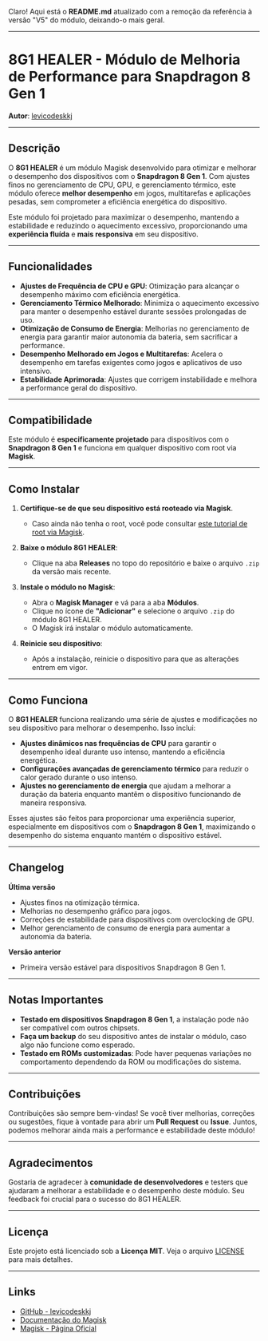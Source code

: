 Claro! Aqui está o **README.md** atualizado com a remoção da referência à versão "V5" do módulo, deixando-o mais geral.

---

# 8G1 HEALER - Módulo de Melhoria de Performance para Snapdragon 8 Gen 1

**Autor**: [levicodeskkj](https://github.com/levicodeskkj)

---

## Descrição

O **8G1 HEALER** é um módulo Magisk desenvolvido para otimizar e melhorar o desempenho dos dispositivos com o **Snapdragon 8 Gen 1**. Com ajustes finos no gerenciamento de CPU, GPU, e gerenciamento térmico, este módulo oferece **melhor desempenho** em jogos, multitarefas e aplicações pesadas, sem comprometer a eficiência energética do dispositivo.

Este módulo foi projetado para maximizar o desempenho, mantendo a estabilidade e reduzindo o aquecimento excessivo, proporcionando uma **experiência fluída** e **mais responsiva** em seu dispositivo.

---

## Funcionalidades

* **Ajustes de Frequência de CPU e GPU**: Otimização para alcançar o desempenho máximo com eficiência energética.
* **Gerenciamento Térmico Melhorado**: Minimiza o aquecimento excessivo para manter o desempenho estável durante sessões prolongadas de uso.
* **Otimização de Consumo de Energia**: Melhorias no gerenciamento de energia para garantir maior autonomia da bateria, sem sacrificar a performance.
* **Desempenho Melhorado em Jogos e Multitarefas**: Acelera o desempenho em tarefas exigentes como jogos e aplicativos de uso intensivo.
* **Estabilidade Aprimorada**: Ajustes que corrigem instabilidade e melhora a performance geral do dispositivo.

---

## Compatibilidade

Este módulo é **especificamente projetado** para dispositivos com o **Snapdragon 8 Gen 1** e funciona em qualquer dispositivo com root via **Magisk**.

---

## Como Instalar

1. **Certifique-se de que seu dispositivo está rooteado via Magisk**.

   * Caso ainda não tenha o root, você pode consultar [este tutorial de root via Magisk](https://topjohnwu.github.io/Magisk/).

2. **Baixe o módulo 8G1 HEALER**:

   * Clique na aba **Releases** no topo do repositório e baixe o arquivo `.zip` da versão mais recente.

3. **Instale o módulo no Magisk**:

   * Abra o **Magisk Manager** e vá para a aba **Módulos**.
   * Clique no ícone de **"Adicionar"** e selecione o arquivo `.zip` do módulo 8G1 HEALER.
   * O Magisk irá instalar o módulo automaticamente.

4. **Reinicie seu dispositivo**:

   * Após a instalação, reinicie o dispositivo para que as alterações entrem em vigor.

---

## Como Funciona

O **8G1 HEALER** funciona realizando uma série de ajustes e modificações no seu dispositivo para melhorar o desempenho. Isso inclui:

* **Ajustes dinâmicos nas frequências de CPU** para garantir o desempenho ideal durante uso intenso, mantendo a eficiência energética.
* **Configurações avançadas de gerenciamento térmico** para reduzir o calor gerado durante o uso intenso.
* **Ajustes no gerenciamento de energia** que ajudam a melhorar a duração da bateria enquanto mantêm o dispositivo funcionando de maneira responsiva.

Esses ajustes são feitos para proporcionar uma experiência superior, especialmente em dispositivos com o **Snapdragon 8 Gen 1**, maximizando o desempenho do sistema enquanto mantém o dispositivo estável.

---

## Changelog

**Última versão**

* Ajustes finos na otimização térmica.
* Melhorias no desempenho gráfico para jogos.
* Correções de estabilidade para dispositivos com overclocking de GPU.
* Melhor gerenciamento de consumo de energia para aumentar a autonomia da bateria.

**Versão anterior**

* Primeira versão estável para dispositivos Snapdragon 8 Gen 1.

---

## Notas Importantes

* **Testado em dispositivos Snapdragon 8 Gen 1**, a instalação pode não ser compatível com outros chipsets.
* **Faça um backup** do seu dispositivo antes de instalar o módulo, caso algo não funcione como esperado.
* **Testado em ROMs customizadas**: Pode haver pequenas variações no comportamento dependendo da ROM ou modificações do sistema.

---

## Contribuições

Contribuições são sempre bem-vindas! Se você tiver melhorias, correções ou sugestões, fique à vontade para abrir um **Pull Request** ou **Issue**. Juntos, podemos melhorar ainda mais a performance e estabilidade deste módulo!

---

## Agradecimentos

Gostaria de agradecer à **comunidade de desenvolvedores** e testers que ajudaram a melhorar a estabilidade e o desempenho deste módulo. Seu feedback foi crucial para o sucesso do 8G1 HEALER.

---

## Licença

Este projeto está licenciado sob a **Licença MIT**. Veja o arquivo [LICENSE](LICENSE) para mais detalhes.

---

## Links

* [GitHub - levicodeskkj](https://github.com/levicodeskkj)
* [Documentação do Magisk](https://topjohnwu.github.io/Magisk/)
* [Magisk - Página Oficial](https://github.com/topjohnwu/Magisk)
